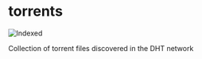 torrents 
========
![Indexed](https://img.shields.io/badge/indexed-47329-blue)

Collection of torrent files discovered in the DHT network
